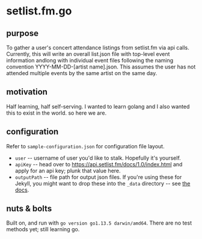 # setlist.fm.go

## purpose

To gather a user's concert attendance listings from setlist.fm via api calls. Currently, this will write an overall list.json file with top-level event information andlong with individual event files following the naming convention YYYY-MM-DD-[artist name].json. This assumes the user has not attended multiple events by the same artist on the same day.

## motivation

Half learning, half self-serving. I wanted to learn golang and I also wanted this to exist in the world. so here we are.

## configuration

Refer to `sample-configuration.json` for configuration file layout.

- `user` -- username of user you'd like to stalk. Hopefully it's yourself.
- `apiKey` -- head over to https://api.setlist.fm/docs/1.0/index.html and apply for an api key; plunk that value here.
- `outputPath` -- file path for output json files. If you're using these for Jekyll, you might want to drop these into the `_data` directory -- see [the docs](https://jekyllrb.com/docs/datafiles/).

## nuts & bolts

Built on, and run with `go version go1.13.5 darwin/amd64`. There are no test methods yet; still learning go.
